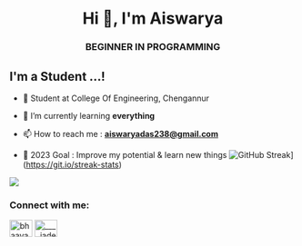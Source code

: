 <h1 align="center">Hi 👋, I'm Aiswarya </h1>
<h3 align="center">BEGINNER IN PROGRAMMING</h3>

## I'm a Student  ...!
- 🔭 Student at College Of Engineering, Chengannur

- 🌱 I’m currently learning **everything**

- 📫 How to reach me : **aiswaryadas238@gmail.com**
- 🥅 2023 Goal : Improve my potential & learn new things 
![GitHub Streak](http://github-readme-streak-stats.herokuapp.com?user=Aishud&theme=prussian&date_format=j%20M%5B%20Y%5D)](https://git.io/streak-stats)

![](https://github-readme-stats.vercel.app/api?username=Aishud&show_icons=true&theme=prussian&date_format=j%20M%5B%20Y%5D)

<h3 align="left">Connect with me:</h3>
<p align="left">

<a href="https://www.linkedin.com/in/aiswarya-das-91341a1205/" target="blank"><img align="center" src="https://raw.githubusercontent.com/rahuldkjain/github-profile-readme-generator/master/src/images/icons/Social/linked-in-alt.svg" alt="bhaavan philip roy" height="30" width="40" /></a>
<a href="https://instagram.com/_ai_shu_d" target="blank"><img align="center" src="https://raw.githubusercontent.com/rahuldkjain/github-profile-readme-generator/master/src/images/icons/Social/instagram.svg" alt="____jadevulture" height="30" width="40" /></a>
</p>
